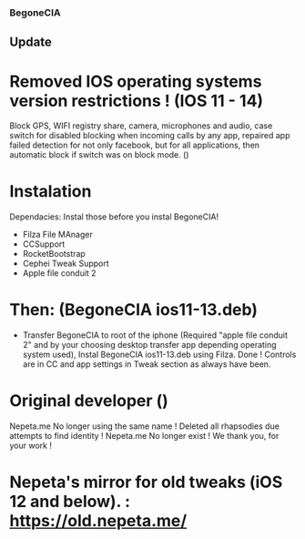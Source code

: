 ### BegoneCIA 

## Update

# Removed IOS operating systems version restrictions ! (IOS 11 - 14) 

Block GPS, WIFI registry share, camera, microphones and audio, 
case switch for disabled blocking when incoming calls by any app, 
repaired app failed detection for not only facebook, but for all applications, 
then automatic block if switch was on block mode. ()

# Instalation
Dependacies: 
Instal those before you instal BegoneCIA! 
- Filza File MAnager
- CCSupport
- RocketBootstrap
- Cephei Tweak Support
- Apple file conduit 2
# Then: (BegoneCIA ios11-13.deb)
- Transfer BegoneCIA to root of the iphone (Required "apple file conduit 2" and by your choosing desktop transfer app depending operating system used), 
Instal BegoneCIA ios11-13.deb using Filza.
Done ! 
Controls are in CC and app settings in Tweak section as always have been.



# Original developer () 

Nepeta.me No longer using the same name ! Deleted all rhapsodies due attempts to find identity !
Nepeta.me No longer exist ! We thank you, for your work !

# Nepeta's mirror for old tweaks (iOS 12 and below). : https://old.nepeta.me/




